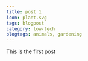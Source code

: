 ```yaml
---
title: post 1
icon: plant.svg
tags: blogpost
category: low-tech
blogtags: animals, gardening
---
```

This is the first post